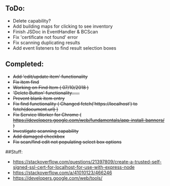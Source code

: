 ## ToDo:
* Delete capability?
* Add building maps for clicking to see inventory
* Finish JSDoc in EventHandler & BCScan
* Fix 'certificate not found' error
* Fix scanning duplicating results
* Add event listeners to find result selection boxes

## Completed:
* ~~Add 'edit/update item' functionality~~
* ~~Fix item find~~
* ~~Working on Find Item ( 07/10/2018 )~~
* ~~'Delete Button' functionality......~~
* ~~Prevent blank item entry~~
* ~~Fix find functionality ( Changed fetch('https://localhost') to fetch(document.url) )~~
* ~~Fix Service Worker for Chrome ( https://developers.google.com/web/fundamentals/app-install-banners/ )~~
* ~~Investigate scanning capability~~
* ~~Add damaged checkbox~~
* ~~Fix scan/find edit not populating select box options~~

##Stuff:
* https://stackoverflow.com/questions/21397809/create-a-trusted-self-signed-ssl-cert-for-localhost-for-use-with-express-node
* https://stackoverflow.com/a/41010123/466246
* https://developers.google.com/web/tools/